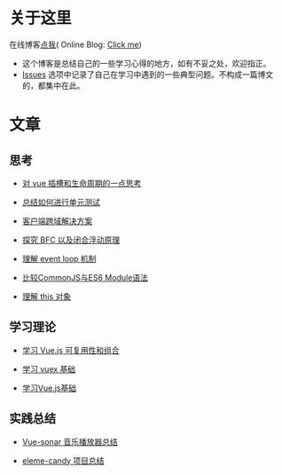 # 关于这里

在线博客[点我][click-me]( Online Blog: [Click me][click-me])

 - 这个博客是总结自己的一些学习心得的地方，如有不妥之处，欢迎指正。
 - [Issues][issues] 选项中记录了自己在学习中遇到的一些典型问题。不构成一篇博文的，都集中在此。

[click-me]:https://lbwa.github.io

[issues]:https://github.com/lbwa/lbwa.github.io/issues
# 文章

## 思考

- [对 vue 插槽和生命周期的一点思考][对 vue 插槽和生命周期的一点思考]

- [总结如何进行单元测试][总结如何进行单元测试]

- [客户端跨域解决方案][客户端跨域解决方案]

- [探究 BFC 以及闭合浮动原理][探究 BFC 以及闭合浮动原理]

- [理解 event loop 机制][理解 event loop 机制]

- [比较CommonJS与ES6 Module语法][比较CommonJS与ES6 Module语法]

- [理解 this 对象][理解 this 对象]

## 学习理论

- [学习 Vue.js 可复用性和组合][学习 Vue.js 可复用性和组合]

- [学习 vuex 基础][学习 vuex 基础]

- [学习Vue.js基础][学习Vue.js基础]

## 实践总结

- [Vue-sonar 音乐播放器总结][Vue-sonar 音乐播放器总结]

- [eleme-candy 项目总结][eleme-candy 项目总结]

[对 vue 插槽和生命周期的一点思考]:https://lbwa.github.io/2018/04/24/vue-lifecycle-and-slots/

[总结如何进行单元测试]:https://lbwa.github.io/2018/04/21/Learning-vue-unit-test/

[客户端跨域解决方案]:https://lbwa.github.io/2018/04/19/Cross-domain-solution/

[Vue-sonar 音乐播放器总结]:https://lbwa.github.io/2018/04/18/Note-for-vue-sonar/

[探究 BFC 以及闭合浮动原理]:https://lbwa.github.io/2018/03/29/CSS-BFC/

[eleme-candy 项目总结]:https://lbwa.github.io/2018/03/28/Note-for-food-app/

[学习 Vue.js 可复用性和组合]:https://lbwa.github.io/2018/03/12/Vue.js-reusability-and-composition/

[理解 event loop 机制]:https://lbwa.github.io/2018/03/08/Event-loop/

[学习 vuex 基础]:https://lbwa.github.io/2018/03/06/Learning-vuex/

[比较CommonJS与ES6 Module语法]:https://lbwa.github.io/2018/02/27/Compared-CommonJS-with-ES6-module/

[学习Vue.js基础]:https://lbwa.github.io/2018/02/24/Learning-Vue.js-essentials/

[理解 this 对象]:https://lbwa.github.io/2018/02/06/Understand-this/
